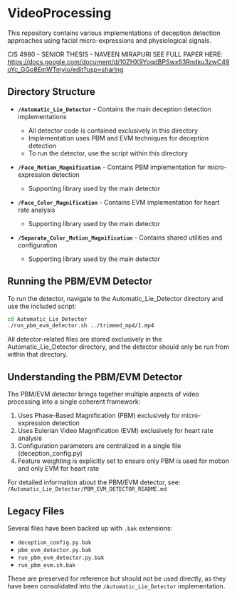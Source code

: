 # VideoProcessing

This repository contains various implementations of deception detection approaches using facial micro-expressions and physiological signals.


CIS 4980 - SENIOR THESIS - NAVEEN MIRAPURI
SEE FULL PAPER HERE: https://docs.google.com/document/d/10ZHX9YoqdBPSwx63Rndku3zwC49oYc_GGo8EmWTmyio/edit?usp=sharing


## Directory Structure

- **`/Automatic_Lie_Detector`** - Contains the main deception detection implementations

  - All detector code is contained exclusively in this directory
  - Implementation uses PBM and EVM techniques for deception detection
  - To run the detector, use the script within this directory

- **`/Face_Motion_Magnification`** - Contains PBM implementation for micro-expression detection

  - Supporting library used by the main detector

- **`/Face_Color_Magnification`** - Contains EVM implementation for heart rate analysis

  - Supporting library used by the main detector

- **`/Separate_Color_Motion_Magnification`** - Contains shared utilities and configuration
  - Supporting library used by the main detector

## Running the PBM/EVM Detector

To run the detector, navigate to the Automatic_Lie_Detector directory and use the included script:

```bash
cd Automatic_Lie_Detector
./run_pbm_evm_detector.sh ../trimmed_mp4/1.mp4
```

All detector-related files are stored exclusively in the Automatic_Lie_Detector directory, and the detector should only be run from within that directory.

## Understanding the PBM/EVM Detector

The PBM/EVM detector brings together multiple aspects of video processing into a single coherent framework:

1. Uses Phase-Based Magnification (PBM) exclusively for micro-expression detection
2. Uses Eulerian Video Magnification (EVM) exclusively for heart rate analysis
3. Configuration parameters are centralized in a single file (deception_config.py)
4. Feature weighting is explicitly set to ensure only PBM is used for motion and only EVM for heart rate

For detailed information about the PBM/EVM detector, see:
`/Automatic_Lie_Detector/PBM_EVM_DETECTOR_README.md`

## Legacy Files

Several files have been backed up with `.bak` extensions:

- `deception_config.py.bak`
- `pbm_evm_detector.py.bak`
- `run_pbm_evm_detector.py.bak`
- `run_pbm_evm.sh.bak`

These are preserved for reference but should not be used directly, as they have been consolidated into the `/Automatic_Lie_Detector` implementation.
